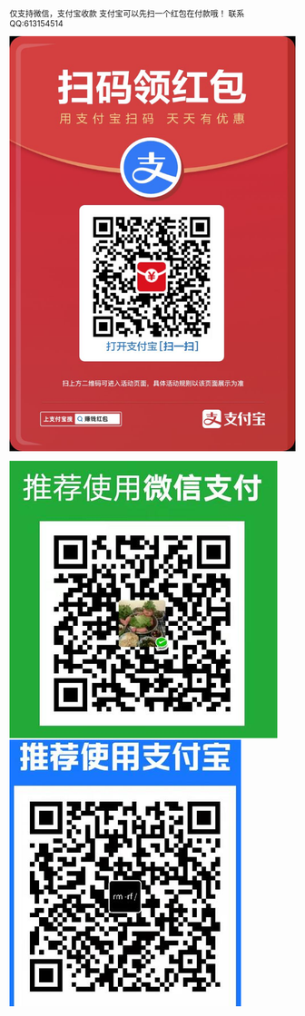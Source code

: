 仅支持微信，支付宝收款
支付宝可以先扫一个红包在付款哦！
联系QQ:613154514

![](images/267d1633753946.jpg)

![](images/86eb1632718986.jpg)![](images/5b861632719005.jpg)

